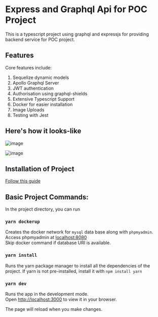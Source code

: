 # Express and Graphql Api for POC Project

This is a typescript project using graphql and expressjs for providing backend service for POC project.

## Features
Core features include:
1. Sequelize dynamic models
2. Apollo Graphql Server
3. JWT authentication
4. Authorisation using graphql-shields
5. Extensive Typescript Support
6. Docker for easier installation
7. Image Uploads
8. Testing with Jest

<!-- Checkout the live project demo <a href="http://poc.adnanshusain.in/graphql">poc.adnanshusain.in</a> -->

## Here's how it looks-like

![image](https://user-images.githubusercontent.com/78212328/222967386-5b769720-05bb-450e-a4df-9a4466ea3e21.png)

![image](https://user-images.githubusercontent.com/78212328/222967941-b7abfd0e-f2e2-4502-8e5e-7219bcef109b.png)

## Installation of Project
[Follow this guide](./installation.md)

## Basic Project Commands:
In the project directory, you can run

### `yarn dockerup`

Creates the docker network for `mysql` data base along with `phpmyadmin`. Access phpmyadmin at <a href="http://localhost:8080/">localhost:8080</a>\
Skip docker command if database URI is available.

### `yarn install`

Runs the yarn package manager to install all the dependencies of the project. If yarn is not pre-installed, install it with `npm install yarn`

### `yarn dev`

Runs the app in the development mode.\
Open [http://localhost:3000](http://localhost:3000) to view it in your browser.

The page will reload when you make changes.
